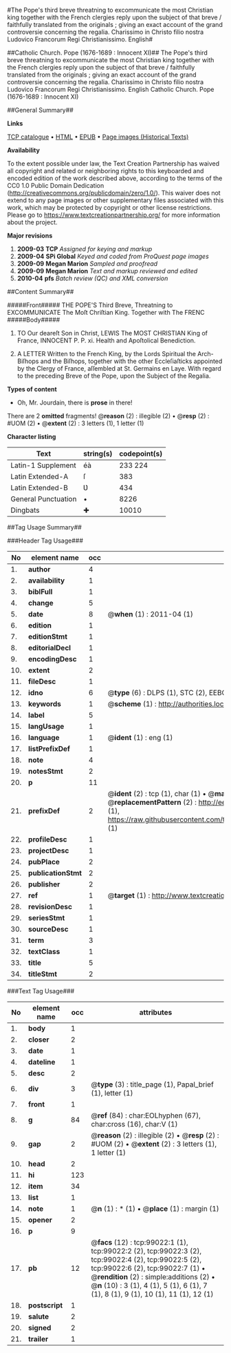 #The Pope's third breve threatning to excommunicate the most Christian king together with the French clergies reply upon the subject of that breve / faithfully translated from the originals ; giving an exact account of the grand controversie concerning the regalia. Charissimo in Christo filio nostra Ludovico Francorum Regi Christianissimo. English#

##Catholic Church. Pope (1676-1689 : Innocent XI)##
The Pope's third breve threatning to excommunicate the most Christian king together with the French clergies reply upon the subject of that breve / faithfully translated from the originals ; giving an exact account of the grand controversie concerning the regalia.
Charissimo in Christo filio nostra Ludovico Francorum Regi Christianissimo. English
Catholic Church. Pope (1676-1689 : Innocent XI)

##General Summary##

**Links**

[TCP catalogue](http://www.ota.ox.ac.uk/tcp/)  • 
[HTML](http://tei.it.ox.ac.uk/tcp/Texts-HTML/free/A45/A45899.html)  • 
[EPUB](http://tei.it.ox.ac.uk/tcp/Texts-EPUB/free/A45/A45899.epub) • 
[Page images (Historical Texts)](https://historicaltexts.jisc.ac.uk/eebo-13316658e)

**Availability**

To the extent possible under law, the Text Creation Partnership has waived all copyright and related or neighboring rights to this keyboarded and encoded edition of the work described above, according to the terms of the CC0 1.0 Public Domain Dedication (http://creativecommons.org/publicdomain/zero/1.0/). This waiver does not extend to any page images or other supplementary files associated with this work, which may be protected by copyright or other license restrictions. Please go to https://www.textcreationpartnership.org/ for more information about the project.

**Major revisions**

1. __2009-03__ __TCP__ *Assigned for keying and markup*
1. __2009-04__ __SPi Global__ *Keyed and coded from ProQuest page images*
1. __2009-09__ __Megan Marion__ *Sampled and proofread*
1. __2009-09__ __Megan Marion__ *Text and markup reviewed and edited*
1. __2010-04__ __pfs__ *Batch review (QC) and XML conversion*

##Content Summary##

#####Front#####
THE POPE'S Third Breve, Threatning to EXCOMMUNICATE The Moſt Chriſtian King. Together with The FRENC
#####Body#####

1. TO Our deareſt Son in Christ, LEWIS The MOST CHRISTIAN King of France, INNOCENT P. P. xi. Health and Apoſtolical Benediction.

1. A LETTER Written to the French King, by the Lords Spiritual the Arch-Biſhops and the Biſhops, together with the other Eccleſiaſticks appointed by the Clergy of France, aſſembled at St. Germains en Laye. With regard to the preceding Breve of the Pope, upon the Subject of the Regalia.

**Types of content**

  * Oh, Mr. Jourdain, there is **prose** in there!

There are 2 **omitted** fragments! 
 @__reason__ (2) : illegible (2)  •  @__resp__ (2) : #UOM (2)  •  @__extent__ (2) : 3 letters (1), 1 letter (1)

**Character listing**


|Text|string(s)|codepoint(s)|
|---|---|---|
|Latin-1 Supplement|éà|233 224|
|Latin Extended-A|ſ|383|
|Latin Extended-B|Ʋ|434|
|General Punctuation|•|8226|
|Dingbats|✚|10010|

##Tag Usage Summary##

###Header Tag Usage###

|No|element name|occ|attributes|
|---|---|---|---|
|1.|__author__|4||
|2.|__availability__|1||
|3.|__biblFull__|1||
|4.|__change__|5||
|5.|__date__|8| @__when__ (1) : 2011-04 (1)|
|6.|__edition__|1||
|7.|__editionStmt__|1||
|8.|__editorialDecl__|1||
|9.|__encodingDesc__|1||
|10.|__extent__|2||
|11.|__fileDesc__|1||
|12.|__idno__|6| @__type__ (6) : DLPS (1), STC (2), EEBO-CITATION (1), OCLC (1), VID (1)|
|13.|__keywords__|1| @__scheme__ (1) : http://authorities.loc.gov/ (1)|
|14.|__label__|5||
|15.|__langUsage__|1||
|16.|__language__|1| @__ident__ (1) : eng (1)|
|17.|__listPrefixDef__|1||
|18.|__note__|4||
|19.|__notesStmt__|2||
|20.|__p__|11||
|21.|__prefixDef__|2| @__ident__ (2) : tcp (1), char (1)  •  @__matchPattern__ (2) : ([0-9\-]+):([0-9IVX]+) (1), (.+) (1)  •  @__replacementPattern__ (2) : http://eebo.chadwyck.com/downloadtiff?vid=$1&page=$2 (1), https://raw.githubusercontent.com/textcreationpartnership/Texts/master/tcpchars.xml#$1 (1)|
|22.|__profileDesc__|1||
|23.|__projectDesc__|1||
|24.|__pubPlace__|2||
|25.|__publicationStmt__|2||
|26.|__publisher__|2||
|27.|__ref__|1| @__target__ (1) : http://www.textcreationpartnership.org/docs/. (1)|
|28.|__revisionDesc__|1||
|29.|__seriesStmt__|1||
|30.|__sourceDesc__|1||
|31.|__term__|3||
|32.|__textClass__|1||
|33.|__title__|5||
|34.|__titleStmt__|2||


###Text Tag Usage###

|No|element name|occ|attributes|
|---|---|---|---|
|1.|__body__|1||
|2.|__closer__|2||
|3.|__date__|1||
|4.|__dateline__|1||
|5.|__desc__|2||
|6.|__div__|3| @__type__ (3) : title_page (1), Papal_brief (1), letter (1)|
|7.|__front__|1||
|8.|__g__|84| @__ref__ (84) : char:EOLhyphen (67), char:cross (16), char:V (1)|
|9.|__gap__|2| @__reason__ (2) : illegible (2)  •  @__resp__ (2) : #UOM (2)  •  @__extent__ (2) : 3 letters (1), 1 letter (1)|
|10.|__head__|2||
|11.|__hi__|123||
|12.|__item__|34||
|13.|__list__|1||
|14.|__note__|1| @__n__ (1) : * (1)  •  @__place__ (1) : margin (1)|
|15.|__opener__|2||
|16.|__p__|9||
|17.|__pb__|12| @__facs__ (12) : tcp:99022:1 (1), tcp:99022:2 (2), tcp:99022:3 (2), tcp:99022:4 (2), tcp:99022:5 (2), tcp:99022:6 (2), tcp:99022:7 (1)  •  @__rendition__ (2) : simple:additions (2)  •  @__n__ (10) : 3 (1), 4 (1), 5 (1), 6 (1), 7 (1), 8 (1), 9 (1), 10 (1), 11 (1), 12 (1)|
|18.|__postscript__|1||
|19.|__salute__|2||
|20.|__signed__|2||
|21.|__trailer__|1||
